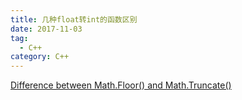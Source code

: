 ```yaml
---
title: 几种float转int的函数区别
date: 2017-11-03
tag:
  - C++
category: C++
---
```


[Difference between Math.Floor() and Math.Truncate()](https://stackoverflow.com/questions/14/difference-between-math-floor-and-math-truncate)
